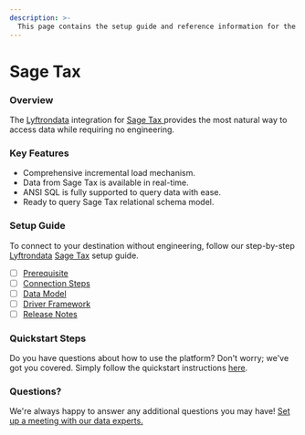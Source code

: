 ```yaml
---
description: >-
  This page contains the setup guide and reference information for the Sage Tax source connector.
---
```


# Sage Tax

### Overview

The [Lyftrondata](https://www.lyftrondata.com/) integration for [Sage Tax](https://www.lyftrondata.com/integration/sage-tax/)[ ](https://www.lyftrondata.com/integration/sage-tax/)provides the most natural way to access data while requiring no engineering.

### Key Features

* Comprehensive incremental load mechanism.
* Data from Sage Tax is available in real-time.&#x20;
* ANSI SQL is fully supported to query data with ease.
* Ready to query Sage Tax relational schema model.

### Setup Guide

To connect to your destination without engineering, follow our step-by-step [Lyftrondata](https://www.lyftrondata.com/)  [Sage Tax](https://www.lyftrondata.com/integration/sage-tax/) setup guide.

* [ ] [Prerequisite](../../finance-analytics/sage-tax/prerequisite.md)
* [ ] [Connection Steps](../../finance-analytics/sage-tax/connection-steps.md)
* [ ] [Data Model](../../finance-analytics/sage-tax/data-model/)
* [ ] [Driver Framework](../../finance-analytics/sage-tax/driver-framework/)
* [ ] [Release Notes](../../finance-analytics/sage-tax/release-notes.md)

### Quickstart Steps

Do you have questions about how to use the platform? Don't worry; we've got you covered. Simply follow the quickstart instructions [here](../../../quickstart-steps.md).

### Questions? <a href="#questions" id="questions"></a>

We're always happy to answer any additional questions you may have! [Set up a meeting with our data experts.](https://www.lyftrondata.com/book-a-meeting/)

